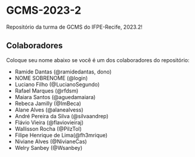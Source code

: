 # GCMS-2023-2
Repositório da turma de GCMS do IFPE-Recife, 2023.2!

## Colaboradores
Coloque seu nome abaixo se você é um dos colaboradores do repositório:
* Ramide Dantas (@ramidedantas, dono)
* NOME SOBRENOME (@login)
* Luciano Filho (@LucianoSegundo)
* Rafael Marques (@rfdsm)
* Maiara Santos (@aguedamaiara)
* Rebeca Jamilly (@ImBeca)
* Alane Alves (@alanealvess)
* André Pereira da Silva (@silvaandrep)
* Flávio Vieira (@flaviovieiraj)
* Wallisson Rocha (@PilzTol)
* Filipe Henrique de Lima(@fh3mrique)
* Niviane Alves (@NivianeCas)
* Welry Sanbey (@Wsanbey) 
